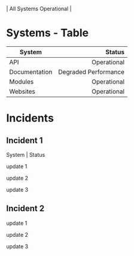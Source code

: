 <link href="table.css" rel="stylesheet">

| All Systems Operational |

# Systems - Table

| System	| Status	|
| ------------- | ------------:	|
| API		| Operational	|
| Documentation	| Degraded Performance	|
| Modules	| Operational	|
| Websites	| Operational	|

# Incidents

## Incident 1
System | Status

update 1

update 2

update 3

## Incident 2

update 1

update 2

update 3
